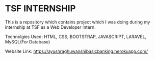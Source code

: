 # TSF INTERNSHIP
 This is a repository which contains project which I was doing during my internship at TSF as a Web Developer Intern.
 
 Technolgies Used: HTML, CSS, BOOTSTRAP, JAVASCRIPT, LARAVEL, MySQL(For Database)
 
 Website Link: https://ayushraghuwanshibasicbanking.herokuapp.com/
